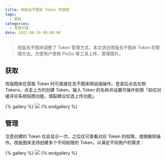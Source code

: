 ```yaml
---
title: 改版去不图床 Token 的获取
tags:
  - 图床
categories:
  - 资源分享
date: 2022-08-30 00:00:00
---
```


> 改版去不图床调整了 Token 管理方式，本文讲述改版去不图床 Token 的管理方法，方便用户使用 PicGo 等工具上传、管理图片。

<!-- more -->

## 获取

改版图床在获取 Token 时可直接在去不图床网站端操作。登录后点击左侧 Tokens，点击上方的创建 Token，输入 Token 的名称并设置可操作权限「如仅对接评论系统贴图功能，墙裂建议仅选上传功能」

{% gallery %}
![](https://cdn.dusays.com/2022/08/499-1.jpg/1)
{% endgallery %}

## 管理

注意创建的 Token 仅会显示一次，之后仅可查看对应 Token 的权限，或做删除操作。改版图床支持创建多个不同权限的 Token，以满足不同用户的需求：

{% gallery %}
![](https://cdn.dusays.com/2022/08/499-2.jpg/1)
{% endgallery %}